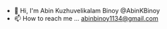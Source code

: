 - 👋 Hi, I'm Abin Kuzhuvelikalam Binoy @AbinKBinoy
- 📫 How to reach me ... abinbinoy1134@gmail.com 

<!---
AbinKBinoy/AbinKBinoy is a ✨ special ✨ repository because its `README.md` (this file) appears on your GitHub profile.
You can click the Preview link to take a look at your changes.
--->
